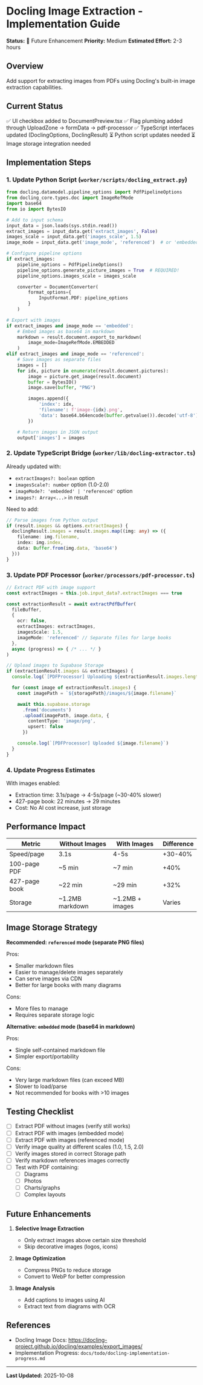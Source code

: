 # Docling Image Extraction - Implementation Guide

**Status:** 🔵 Future Enhancement
**Priority:** Medium
**Estimated Effort:** 2-3 hours

## Overview

Add support for extracting images from PDFs using Docling's built-in image extraction capabilities.

## Current Status

✅ UI checkbox added to DocumentPreview.tsx
✅ Flag plumbing added through UploadZone → formData → pdf-processor
✅ TypeScript interfaces updated (DoclingOptions, DoclingResult)
⏳ Python script updates needed
⏳ Image storage integration needed

## Implementation Steps

### 1. Update Python Script (`worker/scripts/docling_extract.py`)

```python
from docling.datamodel.pipeline_options import PdfPipelineOptions
from docling_core.types.doc import ImageRefMode
import base64
from io import BytesIO

# Add to input schema
input_data = json.loads(sys.stdin.read())
extract_images = input_data.get('extract_images', False)
images_scale = input_data.get('images_scale', 1.5)
image_mode = input_data.get('image_mode', 'referenced')  # or 'embedded'

# Configure pipeline options
if extract_images:
    pipeline_options = PdfPipelineOptions()
    pipeline_options.generate_picture_images = True  # REQUIRED!
    pipeline_options.images_scale = images_scale

    converter = DocumentConverter(
        format_options={
            InputFormat.PDF: pipeline_options
        }
    )

# Export with images
if extract_images and image_mode == 'embedded':
    # Embed images as base64 in markdown
    markdown = result.document.export_to_markdown(
        image_mode=ImageRefMode.EMBEDDED
    )
elif extract_images and image_mode == 'referenced':
    # Save images as separate files
    images = []
    for idx, picture in enumerate(result.document.pictures):
        image = picture.get_image(result.document)
        buffer = BytesIO()
        image.save(buffer, "PNG")

        images.append({
            'index': idx,
            'filename': f'image-{idx}.png',
            'data': base64.b64encode(buffer.getvalue()).decode('utf-8')
        })

    # Return images in JSON output
    output['images'] = images
```

### 2. Update TypeScript Bridge (`worker/lib/docling-extractor.ts`)

Already updated with:
- `extractImages?: boolean` option
- `imagesScale?: number` option (1.0-2.0)
- `imageMode?: 'embedded' | 'referenced'` option
- `images?: Array<...>` in result

Need to add:
```typescript
// Parse images from Python output
if (result.images && options.extractImages) {
  doclingResult.images = result.images.map((img: any) => ({
    filename: img.filename,
    index: img.index,
    data: Buffer.from(img.data, 'base64')
  }))
}
```

### 3. Update PDF Processor (`worker/processors/pdf-processor.ts`)

```typescript
// Extract PDF with image support
const extractImages = this.job.input_data?.extractImages === true

const extractionResult = await extractPdfBuffer(
  fileBuffer,
  {
    ocr: false,
    extractImages: extractImages,
    imagesScale: 1.5,
    imageMode: 'referenced' // Separate files for large books
  },
  async (progress) => { /* ... */ }
)

// Upload images to Supabase Storage
if (extractionResult.images && extractImages) {
  console.log(`[PDFProcessor] Uploading ${extractionResult.images.length} images to storage`)

  for (const image of extractionResult.images) {
    const imagePath = `${storagePath}/images/${image.filename}`

    await this.supabase.storage
      .from('documents')
      .upload(imagePath, image.data, {
        contentType: 'image/png',
        upsert: false
      })

    console.log(`[PDFProcessor] Uploaded ${image.filename}`)
  }
}
```

### 4. Update Progress Estimates

With images enabled:
- Extraction time: 3.1s/page → 4-5s/page (~30-40% slower)
- 427-page book: 22 minutes → 29 minutes
- Cost: No AI cost increase, just storage

## Performance Impact

| Metric | Without Images | With Images | Difference |
|--------|---------------|-------------|------------|
| Speed/page | 3.1s | 4-5s | +30-40% |
| 100-page PDF | ~5 min | ~7 min | +40% |
| 427-page book | ~22 min | ~29 min | +32% |
| Storage | ~1.2MB markdown | ~1.2MB + images | Varies |

## Image Storage Strategy

**Recommended: `referenced` mode (separate PNG files)**

Pros:
- Smaller markdown files
- Easier to manage/delete images separately
- Can serve images via CDN
- Better for large books with many diagrams

Cons:
- More files to manage
- Requires separate storage logic

**Alternative: `embedded` mode (base64 in markdown)**

Pros:
- Single self-contained markdown file
- Simpler export/portability

Cons:
- Very large markdown files (can exceed MB)
- Slower to load/parse
- Not recommended for books with >10 images

## Testing Checklist

- [ ] Extract PDF without images (verify still works)
- [ ] Extract PDF with images (embedded mode)
- [ ] Extract PDF with images (referenced mode)
- [ ] Verify image quality at different scales (1.0, 1.5, 2.0)
- [ ] Verify images stored in correct Storage path
- [ ] Verify markdown references images correctly
- [ ] Test with PDF containing:
  - [ ] Diagrams
  - [ ] Photos
  - [ ] Charts/graphs
  - [ ] Complex layouts

## Future Enhancements

1. **Selective Image Extraction**
   - Only extract images above certain size threshold
   - Skip decorative images (logos, icons)

2. **Image Optimization**
   - Compress PNGs to reduce storage
   - Convert to WebP for better compression

3. **Image Analysis**
   - Add captions to images using AI
   - Extract text from diagrams with OCR

## References

- Docling Image Docs: https://docling-project.github.io/docling/examples/export_images/
- Implementation Progress: `docs/todo/docling-implementation-progress.md`

---

**Last Updated:** 2025-10-08
